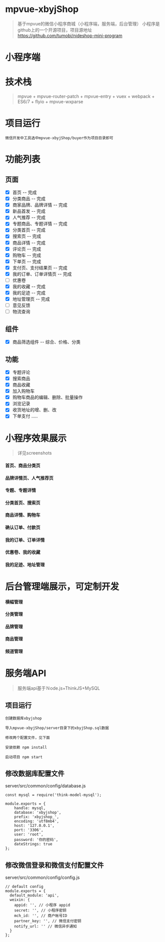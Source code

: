 
# mpvue-xbyjShop
> 基于mpvue的微信小程序商城（小程序端，服务端，后台管理）
> 小程序是github上的一个开源项目，项目源地址 https://github.com/tumobi/nideshop-mini-program


# 小程序端

# 技术栈
> mpvue + mpvue-router-patch + mpvue-entry + vuex + webpack + ES6/7 + flyio + mpvue-wxparse

# 项目运行
```
微信开发中工具选中mpvue-xbyjShop/buyer作为项目目录即可
```

# 功能列表
## 页面
- [x] 首页 -- 完成
- [x] 分类商品 -- 完成
- [x] 商家品牌、品牌详情 -- 完成
- [x] 新品首发 -- 完成
- [x] 人气推荐 -- 完成
- [x] 专题商品、专题详情 -- 完成
- [x] 分类首页 -- 完成
- [x] 搜索页 -- 完成
- [x] 商品详情 -- 完成
- [x] 评论页 -- 完成
- [x] 购物车 -- 完成
- [x] 下单页 -- 完成
- [x] 支付页、支付结果页 -- 完成
- [x] 我的订单、订单详情页 -- 完成
- [ ] 优惠卷
- [x] 我的收藏 -- 完成
- [x] 我的足迹 -- 完成
- [x] 地址管理页 -- 完成
- [ ] 意见反馈
- [ ] 物流查询

## 组件
- [x] 商品筛选组件 -- 综合、价格、分类

## 功能
- [x] 专题评论
- [x] 搜索商品
- [x] 商品收藏
- [x] 加入购物车
- [x] 购物车商品的编辑、删除、批量操作
- [x] 浏览记录
- [x] 收货地址的增、删、改
- [x] 下单支付
.....

# 小程序效果展示
> 详见screenshots

#### 首页、商品分类页
#### 品牌详情页、人气推荐页
#### 专题、专题详情
#### 分类首页、搜索页
#### 商品详情、购物车
#### 确认订单、付款页
#### 我的订单、订单详情
#### 优惠卷、我的收藏
#### 我的足迹、地址管理

# 后台管理端展示，可定制开发

#### 横幅管理
#### 分类管理
#### 品牌管理
#### 商品管理
#### 频道管理


# 服务端API

> 服务端api基于Ｎode.js+ThinkJS+MySQL

## 项目运行
```
创建数据库xbyjshop

导入mpvue-xbyjShop/server目录下的xbyjShop.sql数据

修改两个配置文件，见下面

安装依赖 npm install

启动项目 npm start

```

## 修改数据库配置文件 
server/src/common/config/database.js
```
const mysql = require('think-model-mysql');

module.exports = {
    handle: mysql,
    database: 'xbyjshop',
    prefix: 'xbyjshop_',
    encoding: 'utf8mb4',
    host: '127.0.0.1',
    port: '3306',
    user: 'root',
    password: '你的密码',
    dateStrings: true
};
```

## 修改微信登录和微信支付配置文件 
server/src/common/config/config.js
```
// default config
module.exports = {
  default_module: 'api',
  weixin: {
    appid: '', // 小程序 appid
    secret: '', // 小程序密钥
    mch_id: '', // 商户帐号ID
    partner_key: '', // 微信支付密钥
    notify_url: '' // 微信异步通知
  }
};
```
